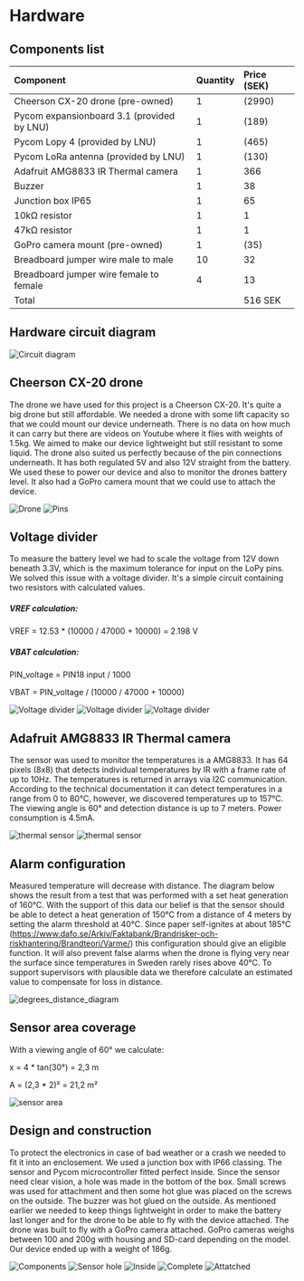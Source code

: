 # Hardware

## Components list
|Component  | Quantity   |Price (SEK) |
|:----|:------------- |:---------------|
|Cheerson CX-20 drone (pre-owned) |1    |(2990)
|Pycom expansionboard 3.1 (provided by LNU)   |1   |(189)
|Pycom Lopy 4  (provided by LNU)  |1  |(465)
|Pycom LoRa antenna (provided by LNU)  |1   |(130)
|Adafruit AMG8833 IR Thermal camera|1|366
|Buzzer|1|38
|Junction box IP65|1|65
|10kΩ resistor|1|1
|47kΩ resistor|1|1
|GoPro camera mount (pre-owned)|1   |(35)
|Breadboard jumper wire male to male  |10   |32
|Breadboard jumper wire female to female    |4    |13
|Total||516 SEK

## Hardware circuit diagram
![Circuit diagram](/img/circuit_diagram.png "Circuit diagram")

## Cheerson CX-20 drone
The drone we have used for this project is a Cheerson CX-20. It's quite a big drone but still affordable. We needed a drone with some lift capacity so that we could mount our device underneath. There is no data on how much it can carry but there are videos on Youtube where it flies with weights of 1.5kg. We aimed to make our device lightweight but still resistant to some liquid.
The drone also suited us perfectly because of the pin connections underneath. It has both regulated 5V and also 12V straight from the battery. We used these to power our device and also to monitor the drones battery level.
It also had a GoPro camera mount that we could use to attach the device.

![Drone](/img/drone.jpg "Drone")
![Pins](/img/pins.jpg "Drone pins")



## Voltage divider
To measure the battery level we had to scale the voltage from 12V down beneath 3.3V, which is the maximum tolerance for input on the LoPy pins. We solved this issue with a voltage divider. It's a simple circuit containing two resistors with calculated values.

##### VREF calculation:

VREF = 12.53 * (10000 / 47000 + 10000) = 2.198 V

##### VBAT calculation:
PIN_voltage = PIN18 input / 1000

VBAT = PIN_voltage / (10000 / 47000 + 10000)

![Voltage divider](/img/vd1.jpg "Voltage divider")
![Voltage divider](/img/vd2.jpg "Voltage divider")
![Voltage divider](/img/vd3.jpg "Voltage divider")


## Adafruit AMG8833 IR Thermal camera
The sensor was used to monitor the temperatures is a AMG8833. It has 64 pixels (8x8) that detects individual temperatures by IR with a frame rate of up to 10Hz. The temperatures is returned in arrays via I2C communication. According to the technical documentation it can detect temperatures in a range from 0 to 80°C, however, we discovered temperatures up to 157°C. The viewing angle is 60° and detection distance is up to 7 meters.
Power consumption is 4.5mA.

![thermal sensor](/img/thermal1.jpg "thermal sensor")
![thermal sensor](/img/thermal2.jpg "thermal sensor")

## Alarm configuration

Measured temperature will decrease with distance. The diagram below shows the result from a test that was performed with a set heat generation of 160°C. With the support of this data our belief is that the sensor should be able to detect a heat generation of 150°C from a distance of 4 meters by setting the alarm threshold at 40°C. Since paper self-ignites at about 185°C (https://www.dafo.se/Arkiv/Faktabank/Brandrisker-och-riskhantering/Brandteori/Varme/) this configuration should give an eligible function. It will also prevent false alarms when the drone is flying very near the surface since temperatures in Sweden rarely rises above 40°C. To support supervisors with plausible data we therefore calculate an estimated value to compensate for loss in distance.  

![degrees_distance_diagram](/img/degrees_distance_diagram.png)

## Sensor area coverage
With a viewing angle of 60° we calculate:

x = 4 * tan(30°) = 2,3 m

A = (2,3 * 2)² = 21,2 m²

![sensor area](/img/sensor_area_calculation.jpg "sensor_area_calculation")


## Design and construction
To protect the electronics in case of bad weather or a crash we needed to fit it into an enclosement. We used a junction box with IP66 classing.
The sensor and Pycom microcontroller fitted perfect inside. Since the sensor need clear vision, a hole was made in the bottom of the box. Small screws was used for attachment and then some hot glue was placed on the screws on the outside. The buzzer was hot glued on the outside.
As mentioned earlier we needed to keep things lightweight in order to make the battery last longer and for the drone to be able to fly with the device attached. The drone was built to fly with a GoPro camera attached. GoPro cameras weighs between 100 and 200g with housing and SD-card depending on the model. Our device ended up with a weight of 186g.  


![Components](/img/build1.jpg "Components")
![Sensor hole](/img/build3.jpg "Sensor hole")
![Inside](/img/build4.jpg "Inside junction box")
![Complete](/img/complete1.jpg "The completed device")
![Attatched](/img/complete2.jpg "Attached to drone")
